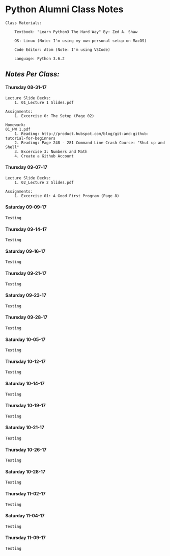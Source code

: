 # Python Alumni Class Notes
```
Class Materials:

    Textbook: "Learn Python3 The Hard Way" By: Zed A. Shaw

    OS: Linux (Note: I'm using my own personal setup on MacOS)

    Code Editor: Atom (Note: I'm using VSCode)

    Language: Python 3.6.2
```
## _Notes Per Class:_

#### **Thursday 08-31-17**

```
Lecture Slide Decks:
    1. 01_Lecture 1 Slides.pdf

Assignments:
    1. Excercise 0: The Setup (Page 02)

Homework: 
01_HW 1.pdf
    1. Reading: http://product.hubspot.com/blog/git-and-github-tutorial-for-beginners
    2. Reading: Page 248 - 281 Command Line Crash Course: "Shut up and Shell"
    3. Excercise 3: Numbers and Math
    4. Create a Github Account
```
#### **Thursday 09-07-17**
```
Lecture Slide Decks:
    1. 02_Lecture 2 Slides.pdf

Assignments:
    1. Excercise 01: A Good First Program (Page 8)
```
#### **Saturday 09-09-17**
```
Testing
```
#### **Thursday 09-14-17**
```
Testing
```
#### **Saturday 09-16-17**
```
Testing
```
#### **Thursday 09-21-17**
```
Testing
```
#### **Saturday 09-23-17**
```
Testing
```
#### **Thursday 09-28-17**
```
Testing
```
#### **Saturday 10-05-17**
```
Testing
```
#### **Thursday 10-12-17**
```
Testing
```
#### **Saturday 10-14-17**
```
Testing
```
#### **Thursday 10-19-17**
```
Testing
```
#### **Saturday 10-21-17**
```
Testing
```
#### **Thursday 10-26-17**
```
Testing
```
#### **Saturday 10-28-17**
```
Testing
```
#### **Thursday 11-02-17**
```
Testing
```
#### **Saturday 11-04-17**
```
Testing
```
#### **Thursday 11-09-17**
```
Testing
```